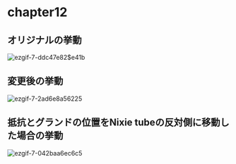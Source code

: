 # chapter12
## オリジナルの挙動  
![ezgif-7-ddc47e82$e41b](https://user-images.githubusercontent.com/49583698/119879191-ecc70480-bf65-11eb-89e5-2c0f623b5229.gif)
## 変更後の挙動  
![ezgif-7-2ad6e8a56225](https://user-images.githubusercontent.com/49583698/119881581-652ec500-bf68-11eb-95cd-f41e7a3b9883.gif)
## 抵抗とグランドの位置をNixie tubeの反対側に移動した場合の挙動  
![ezgif-7-042baa6ec6c5](https://user-images.githubusercontent.com/49583698/119881909-c3f43e80-bf68-11eb-86bb-754e5ec9dd62.gif)
